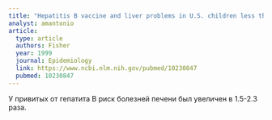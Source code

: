 ```yaml
---
title: "Hepatitis B vaccine and liver problems in U.S. children less than 6 years old, 1993 and 1994"
analyst: amantonio
article:
  type: article
  authors: Fisher
  year: 1999
  journal: Epidemiology
  link: https://www.ncbi.nlm.nih.gov/pubmed/10230847
  pubmed: 10230847
---
```


У привитых от гепатита В риск болезней печени был увеличен в 1.5-2.3 раза.
